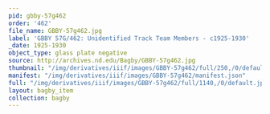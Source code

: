 ```yaml
---
pid: gbby-57g462
order: '462'
file_name: GBBY-57g462.jpg
label: 'GBBY 57G/462: Unidentified Track Team Members - c1925-1930'
_date: 1925-1930
object_type: glass plate negative
source: http://archives.nd.edu/Bagby/GBBY-57g462.jpg
thumbnail: "/img/derivatives/iiif/images/GBBY-57g462/full/250,/0/default.jpg"
manifest: "/img/derivatives/iiif/images/GBBY-57g462/manifest.json"
full: "/img/derivatives/iiif/images/GBBY-57g462/full/1140,/0/default.jpg"
layout: bagby_item
collection: bagby
---
```

